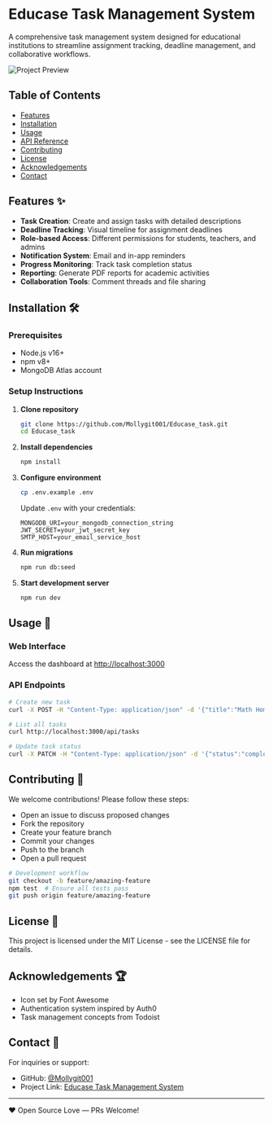 # Educase Task Management System

A comprehensive task management system designed for educational institutions to streamline assignment tracking, deadline management, and collaborative workflows.

![Project Preview](https://via.placeholder.com/800x400.png?text=Educase+Task+Management+System) <!-- Replace with actual screenshot -->

## Table of Contents
- [Features](#features)
- [Installation](#installation)
- [Usage](#usage)
- [API Reference](#api-reference)
- [Contributing](#contributing)
- [License](#license)
- [Acknowledgements](#acknowledgements)
- [Contact](#contact)

## Features ✨

- **Task Creation**: Create and assign tasks with detailed descriptions  
- **Deadline Tracking**: Visual timeline for assignment deadlines  
- **Role-based Access**: Different permissions for students, teachers, and admins  
- **Notification System**: Email and in-app reminders  
- **Progress Monitoring**: Track task completion status  
- **Reporting**: Generate PDF reports for academic activities  
- **Collaboration Tools**: Comment threads and file sharing  

## Installation 🛠️

### Prerequisites
- Node.js v16+  
- npm v8+  
- MongoDB Atlas account  

### Setup Instructions

1. **Clone repository**
   ```bash
   git clone https://github.com/Mollygit001/Educase_task.git
   cd Educase_task
   ```

2. **Install dependencies**
   ```bash
   npm install
   ```

3. **Configure environment**
   ```bash
   cp .env.example .env
   ```

   Update `.env` with your credentials:
   ```
   MONGODB_URI=your_mongodb_connection_string
   JWT_SECRET=your_jwt_secret_key
   SMTP_HOST=your_email_service_host
   ```

4. **Run migrations**
   ```bash
   npm run db:seed
   ```

5. **Start development server**
   ```bash
   npm run dev
   ```

## Usage 🚀

### Web Interface  
Access the dashboard at [http://localhost:3000](http://localhost:3000)

### API Endpoints
```bash
# Create new task
curl -X POST -H "Content-Type: application/json" -d '{"title":"Math Homework", "dueDate":"2023-12-01"}' http://localhost:3000/api/tasks

# List all tasks
curl http://localhost:3000/api/tasks

# Update task status
curl -X PATCH -H "Content-Type: application/json" -d '{"status":"completed"}' http://localhost:3000/api/tasks/:taskId
```

## Contributing 🤝

We welcome contributions! Please follow these steps:

- Open an issue to discuss proposed changes  
- Fork the repository  
- Create your feature branch  
- Commit your changes  
- Push to the branch  
- Open a pull request  

```bash
# Development workflow
git checkout -b feature/amazing-feature
npm test  # Ensure all tests pass
git push origin feature/amazing-feature
```

## License 📄

This project is licensed under the MIT License - see the LICENSE file for details.

## Acknowledgements 🏆

- Icon set by Font Awesome  
- Authentication system inspired by Auth0  
- Task management concepts from Todoist  

## Contact 📧

For inquiries or support:

- GitHub: [@Mollygit001](https://github.com/Mollygit001)  
- Project Link: [Educase Task Management System](https://educase-henna.vercel.app/)

---

❤️ Open Source Love — PRs Welcome!
